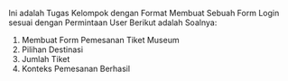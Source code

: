 Ini adalah Tugas Kelompok dengan Format Membuat Sebuah Form Login sesuai dengan Permintaan User
Berikut adalah Soalnya:
1. Membuat Form Pemesanan Tiket Museum
2. Pilihan Destinasi
3. Jumlah Tiket
4. Konteks Pemesanan Berhasil